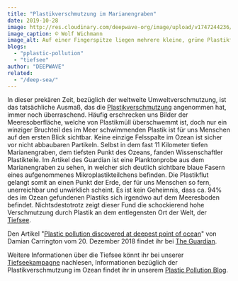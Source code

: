 ```yaml
---
title: "Plastikverschmutzung im Marianengraben"
date: 2019-10-28
image: http://res.cloudinary.com/deepwave-org/image/upload/v1747244236/deepwave.org/NetzMakroFinger_030.jpg
image_caption: © Wolf Wichmann
image_alt: Auf einer Fingerspitze liegen mehrere kleine, grüne Plastikfasern
blogs: 
  - "pplastic-pollution"
  - "tiefsee"
author: "DEEPWAVE"
related: 
  - "/deep-sea/"
---
```


In dieser prekären Zeit, bezüglich der weltweite Umweltverschmutzung, ist das tatsächliche Ausmaß, das die [Plastikverschmutzung](https://www.deepwave.org/die-ozeane/verschmutzung/) angenommen hat, immer noch überraschend. Häufig erschrecken uns Bilder der Meeresoberfläche, welche von Plastikmüll überschwemmt ist, doch nur ein winziger Bruchteil des im Meer schwimmenden Plastik ist für uns Menschen auf den ersten Blick sichtbar. Keine einzige Felsspalte im Ozean ist sicher vor nicht abbaubaren Partikeln. Selbst in dem fast 11 Kilometer tiefen Marianengraben, dem tiefsten Punkt des Ozeans, fanden Wissenschaftler Plastikteile. Im Artikel des Guardian ist eine Planktonprobe aus dem Marianengraben zu sehen, in welcher sich deutlich sichtbare blaue Fasern eines aufgenommenes Mikroplastikteilchens befinden. Die Plastikflut gelangt somit an einen Punkt der Erde, der für uns Menschen so fern, unerreichbar und unwirklich scheint. Es ist kein Geheimnis, dass ca. 94% des im Ozean gefundenen Plastiks sich irgendwo auf dem Meeresboden befindet. Nichtsdestotrotz zeigt dieser Fund die schockierend hohe Verschmutzung durch Plastik an dem entlegensten Ort der Welt, der [Tiefsee](https://www.deepwave.org/die-ozeane/die-tiefsee/).

Den Artikel "[Plastic pollution discovered at deepest point of ocean](https://www.theguardian.com/environment/2018/dec/20/plastic-pollution-mariana-trench-deepest-point-ocean)" von Damian Carrington vom 20. Dezember 2018 findet ihr bei [The Guardian](https://www.theguardian.com/international).

Weitere Informationen über die Tiefsee könnt ihr bei unserer [Tiefseekampagne](https://www.deepwave.org/deep-sea/) nachlesen, Informationen bezüglich der Plastikverschmutzung im Ozean findet ihr in unserem [Plastic Pollution Blog](https://www.deepwave.org/bluestraw-kampagne/plastic-pollution-blog/).
